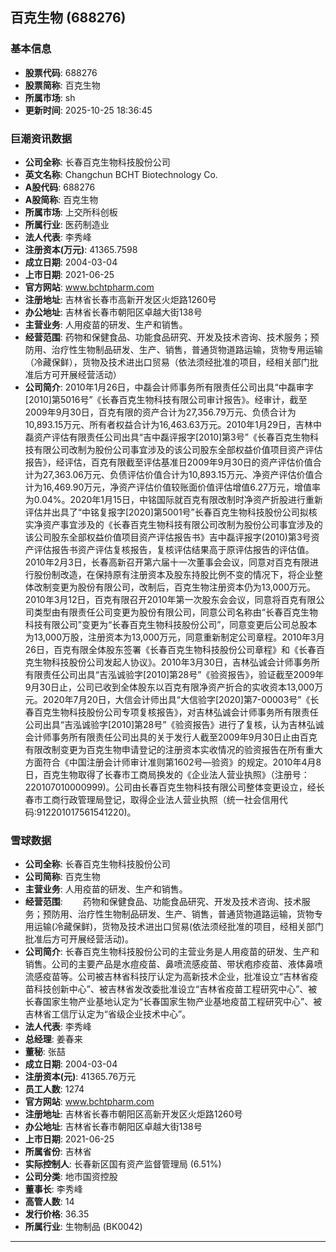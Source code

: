## 百克生物 (688276)

### 基本信息

- **股票代码**: 688276
- **股票简称**: 百克生物
- **所属市场**: sh
- **更新时间**: 2025-10-25 18:36:45

### 巨潮资讯数据

- **公司全称**: 长春百克生物科技股份公司
- **英文名称**: Changchun BCHT Biotechnology Co.
- **A股代码**: 688276
- **A股简称**: 百克生物
- **所属市场**: 上交所科创板
- **所属行业**: 医药制造业
- **法人代表**: 李秀峰
- **注册资本(万元)**: 41365.7598
- **成立日期**: 2004-03-04
- **上市日期**: 2021-06-25
- **官方网站**: www.bchtpharm.com
- **注册地址**: 吉林省长春市高新开发区火炬路1260号
- **办公地址**: 吉林省长春市朝阳区卓越大街138号
- **主营业务**: 人用疫苗的研发、生产和销售。
- **经营范围**: 药物和保健食品、功能食品研究、开发及技术咨询、技术服务；预防用、治疗性生物制品研发、生产、销售，普通货物道路运输，货物专用运输（冷藏保鲜），货物及技术进出口贸易（依法须经批准的项目，经相关部门批准后方可开展经营活动）
- **公司简介**: 2010年1月26日，中磊会计师事务所有限责任公司出具“中磊审字[2010]第5016号”《长春百克生物科技有限公司审计报告》。经审计，截至2009年9月30日，百克有限的资产合计为27,356.79万元、负债合计为10,893.15万元、所有者权益合计为16,463.63万元。2010年1月29日，吉林中磊资产评估有限责任公司出具“吉中磊评报字[2010]第3号”《长春百克生物科技有限公司改制为股份公司事宜涉及的该公司股东全部权益价值项目资产评估报告》，经评估，百克有限截至评估基准日2009年9月30日的资产评估价值合计为27,363.06万元、负债评估价值合计为10,893.15万元、净资产评估价值合计为16,469.90万元，净资产评估价值较账面价值评估增值6.27万元，增值率为0.04%。2020年1月15日，中铭国际就百克有限改制时净资产折股进行重新评估并出具了“中铭复报字[2020]第5001号”长春百克生物科技股份公司拟核实净资产事宜涉及的《长春百克生物科技有限公司改制为股份公司事宜涉及的该公司股东全部权益价值项目资产评估报告书》吉中磊评报字(2010)第3号资产评估报告书资产评估复核报告，复核评估结果高于原评估报告的评估值。2010年2月3日，长春高新召开第六届十一次董事会会议，同意对百克有限进行股份制改造，在保持原有注册资本及股东持股比例不变的情况下，将企业整体改制变更为股份有限公司，改制后，百克生物注册资本仍为13,000万元。2010年3月12日，百克有限召开2010年第一次股东会会议，同意将百克有限公司类型由有限责任公司变更为股份有限公司，同意公司名称由“长春百克生物科技有限公司”变更为“长春百克生物科技股份公司”，同意变更后公司总股本为13,000万股，注册资本为13,000万元，同意重新制定公司章程。2010年3月26日，百克有限全体股东签署《长春百克生物科技股份公司章程》和《长春百克生物科技股份公司发起人协议》。2010年3月30日，吉林弘诚会计师事务所有限责任公司出具“吉泓诚验字[2010]第28号”《验资报告》，验证截至2009年9月30日止，公司已收到全体股东以百克有限净资产折合的实收资本13,000万元。2020年7月20日，大信会计师出具“大信验字[2020]第7-00003号”《长春百克生物科技股份公司专项复核报告》，对吉林弘诚会计师事务所有限责任公司出具“吉泓诚验字[2010]第28号”《验资报告》进行了复核，认为吉林弘诚会计师事务所有限责任公司出具的关于发行人截至2009年9月30日止由百克有限改制变更为百克生物申请登记的注册资本实收情况的验资报告在所有重大方面符合《中国注册会计师审计准则第1602号—验资》的规定。2010年4月8日，百克生物取得了长春市工商局换发的《企业法人营业执照》（注册号：220107010000999)。公司由长春百克生物科技有限公司整体变更设立，经长春市工商行政管理局登记，取得企业法人营业执照（统一社会信用代码:912201017561541220)。

### 雪球数据

- **公司全称**: 长春百克生物科技股份公司
- **公司简称**: 百克生物
- **主营业务**: 人用疫苗的研发、生产和销售。
- **经营范围**: 　　药物和保健食品、功能食品研究、开发及技术咨询、技术服务；预防用、治疗性生物制品研发、生产、销售，普通货物道路运输，货物专用运输(冷藏保鲜)，货物及技术进出口贸易(依法须经批准的项目，经相关部门批准后方可开展经营活动)。
- **公司简介**: 长春百克生物科技股份公司的主营业务是人用疫苗的研发、生产和销售。公司的主要产品是水痘疫苗、鼻喷流感疫苗、带状疱疹疫苗、液体鼻喷流感疫苗等。公司被吉林省科技厅认定为高新技术企业，批准设立“吉林省疫苗科技创新中心”、被吉林省发改委批准设立“吉林省疫苗工程研究中心”、被长春国家生物产业基地认定为“长春国家生物产业基地疫苗工程研究中心”、被吉林省工信厅认定为“省级企业技术中心”。
- **法人代表**: 李秀峰
- **总经理**: 姜春来
- **董秘**: 张喆
- **成立日期**: 2004-03-04
- **注册资本(元)**: 41365.76万元
- **员工人数**: 1274
- **官方网站**: www.bchtpharm.com
- **注册地址**: 吉林省长春市朝阳区高新开发区火炬路1260号
- **办公地址**: 吉林省长春市朝阳区卓越大街138号
- **上市日期**: 2021-06-25
- **所属省份**: 吉林省
- **实际控制人**: 长春新区国有资产监督管理局 (6.51%)
- **公司分类**: 地市国资控股
- **董事长**: 李秀峰
- **高管人数**: 14
- **发行价格**: 36.35
- **所属行业**: 生物制品 (BK0042)

---